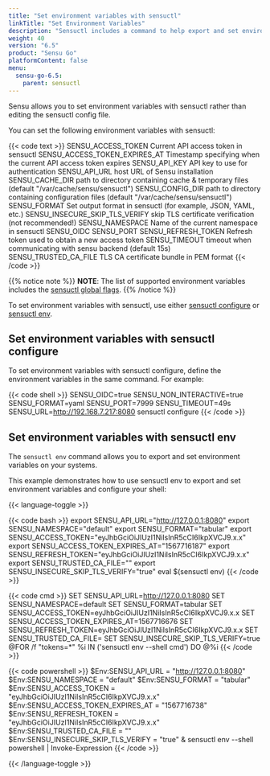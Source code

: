```yaml
---
title: "Set environment variables with sensuctl"
linkTitle: "Set Environment Variables"
description: "Sensuctl includes a command to help export and set environment variables on your systems. Read this reference doc for sensuctl environment variable usage examples."
weight: 40
version: "6.5"
product: "Sensu Go"
platformContent: false 
menu:
  sensu-go-6.5:
    parent: sensuctl
---
```


Sensu allows you to set environment variables with sensuctl rather than editing the sensuctl config file.

You can set the following environment variables with sensuctl:

{{< code text >}}
SENSU_ACCESS_TOKEN               Current API access token in sensuctl
SENSU_ACCESS_TOKEN_EXPIRES_AT    Timestamp specifying when the current API access token expires
SENSU_API_KEY                    API key to use for authentication
SENSU_API_URL                    host URL of Sensu installation
SENSU_CACHE_DIR                  path to directory containing cache & temporary files (default "/var/cache/sensu/sensuctl")
SENSU_CONFIG_DIR                 path to directory containing configuration files (default "/var/cache/sensu/sensuctl")
SENSU_FORMAT                     Set output format in sensuctl (for example, JSON, YAML, etc.)
SENSU_INSECURE_SKIP_TLS_VERIFY   skip TLS certificate verification (not recommended!)
SENSU_NAMESPACE                  Name of the current namespace in sensuctl
SENSU_OIDC
SENSU_PORT
SENSU_REFRESH_TOKEN              Refresh token used to obtain a new access token
SENSU_TIMEOUT                    timeout when communicating with sensu backend (default 15s)
SENSU_TRUSTED_CA_FILE            TLS CA certificate bundle in PEM format
{{< /code >}}

{{% notice note %}}
**NOTE**: The list of supported environment variables includes the [sensuctl global flags](../#global-flags).
{{% /notice %}}

To set environment variables with sensuctl, use either [sensuctl configure][1] or [sensuctl env][2].

## Set environment variables with sensuctl configure

To set environment variables with sensuctl configure, define the environment variables in the same command.
For example:

{{< code shell >}}
SENSU_OIDC=true SENSU_NON_INTERACTIVE=true SENSU_FORMAT=yaml SENSU_PORT=7999 SENSU_TIMEOUT=49s SENSU_URL=http://192.168.7.217:8080 sensuctl configure
{{< /code >}}

## Set environment variables with sensuctl env

The `sensuctl env` command allows you to export and set environment variables on your systems.

This example demonstrates how to use sensuctl env to export and set environment variables and configure your shell:

{{< language-toggle >}}

{{< code bash >}}
export SENSU_API_URL="http://127.0.0.1:8080"
export SENSU_NAMESPACE="default"
export SENSU_FORMAT="tabular"
export SENSU_ACCESS_TOKEN="eyJhbGciOiJIUzI1NiIsInR5cCI6IkpXVCJ9.x.x"
export SENSU_ACCESS_TOKEN_EXPIRES_AT="1567716187"
export SENSU_REFRESH_TOKEN="eyJhbGciOiJIUzI1NiIsInR5cCI6IkpXVCJ9.x.x"
export SENSU_TRUSTED_CA_FILE=""
export SENSU_INSECURE_SKIP_TLS_VERIFY="true"
eval $(sensuctl env)
{{< /code >}}

{{< code cmd >}}
SET SENSU_API_URL=http://127.0.0.1:8080
SET SENSU_NAMESPACE=default
SET SENSU_FORMAT=tabular
SET SENSU_ACCESS_TOKEN=eyJhbGciOiJIUzI1NiIsInR5cCI6IkpXVCJ9.x.x
SET SENSU_ACCESS_TOKEN_EXPIRES_AT=1567716676
SET SENSU_REFRESH_TOKEN=eyJhbGciOiJIUzI1NiIsInR5cCI6IkpXVCJ9.x.x
SET SENSU_TRUSTED_CA_FILE=
SET SENSU_INSECURE_SKIP_TLS_VERIFY=true
@FOR /f "tokens=*" %i IN ('sensuctl env --shell cmd') DO @%i
{{< /code >}}

{{< code powershell >}}
$Env:SENSU_API_URL = "http://127.0.0.1:8080"
$Env:SENSU_NAMESPACE = "default"
$Env:SENSU_FORMAT = "tabular"
$Env:SENSU_ACCESS_TOKEN = "eyJhbGciOiJIUzI1NiIsInR5cCI6IkpXVCJ9.x.x"
$Env:SENSU_ACCESS_TOKEN_EXPIRES_AT = "1567716738"
$Env:SENSU_REFRESH_TOKEN = "eyJhbGciOiJIUzI1NiIsInR5cCI6IkpXVCJ9.x.x"
$Env:SENSU_TRUSTED_CA_FILE = ""
$Env:SENSU_INSECURE_SKIP_TLS_VERIFY = "true"
& sensuctl env --shell powershell | Invoke-Expression
{{< /code >}}

{{< /language-toggle >}}


[1]: #set-environment-variables-with-sensuctl-configure
[2]: #set-environment-variables-with-sensuctl-env
